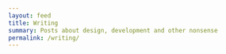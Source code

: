 ```yaml
---
layout: feed
title: Writing
summary: Posts about design, development and other nonsense
permalink: /writing/
---
```

